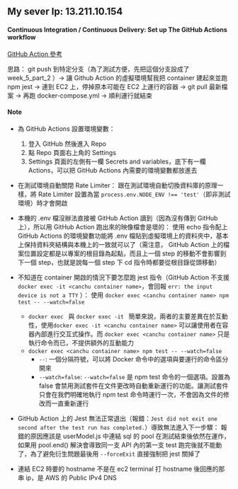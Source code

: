 ## My sever Ip: 13.211.10.154

#### Continuous Integration / Continuous Delivery: Set up The GitHub Actions workflow

[GitHub Action 參考](https://github.com/azole/cicd-test/blob/main/.github/workflows/build.yml)

思路：
git push 到特定分支（為了測試方便，先把這個分支設成了 week_5_part_2 ）-> 讓 Github Action 的虛擬環境幫我把 container 建起來並跑 npm jest -> 連到 EC2 上，停掉原本可能在 EC2 上運行的容器 -> git pull 最新檔案 -> 再跑 docker-compose.yml -> 順利運行就結束

#### Note

- 為 GitHub Actions 設置環境變數：

  1.  登入 GitHub 然後進入 Repo
  1.  點 Repo 頁面右上角的 Settings
  1.  Settings 頁面的左側有一欄 Secrets and variables，底下有一欄 Actions，可以把 GitHub Actions 內需要的環境變數都放進去

- 在測試環境自動關閉 Rate Limiter：
  跟在測試環境自動切換資料庫的原理一樣，將 Rate Limiter 設置為當 `process.env.NODE_ENV !== 'test'`（即非測試環境）時才會開啟

- 本機的 .env 檔沒辦法直接被 GitHub Action 讀到（因為沒有傳到 GitHub 上），所以用 GitHub Action 跑出來的映像檔會是壞的：
  使用 echo 指令配上 GitHub Actions 的環境變數功能將 .env 檔貼到虛擬環境上的資料夾中，基本上保持資料夾結構與本機上的一致就可以了（需注意， GitHub Action 上的檔案位置設定都是以專案的根目錄為起點，而且上一個 step 的移動不會影響到下一個 step，也就是說每一個 step 下 cd 指令時都要從根目錄從頭移動）

- 不知道在 container 開啟的情況下要怎麼跑 jest 指令（GitHub Action 不支援 `docker exec -it <canchu container name>`，會回報 `err: the input device is not a TTY` ）：
  使用 `docker exec <canchu container name> npm test -- --watch=false`

  - `docker exec ` 與 `docker exec -it `
    簡單來說，兩者的主要差異在於互動性，使用`docker exec -it <canchu container name>` 可以讓使用者在容器內部進行交互式操作。而 `docker exec <canchu container name>` 只是執行命令而已，不提供額外的互動能力
  - `docker exec <canchu container name> npm test -- --watch=false`
    - `--`: 一個分隔符號，可以將 Docker 命令中的選項與要運行的命令區分開來
    - `--watch=false`: `--watch=false` 是 npm test 命令的一個選項。設置為 false 會禁用測試套件在文件更改時自動重新運行的功能。讓測試套件只會在我們明確地執行 npm test 命令時運行一次，不會因為文件的修改而一直重新運行

- GitHub Action 上的 Jest 無法正常退出（報錯：`Jest did not exit one second after the test run has completed.`）導致無法進入下一步驟：
  報錯的原因應該是 userModel.js 中連結 sql 的 pool 在測試結束後依然在運作，如果用 pool.end() 解決會導致同一支 API 內的第一支 test 跑完後就不能動了，為了避免衍生問題最後用 `--forceExit` 直接強制把 jest 關掉了

- 連結 EC2 時要的 hostname 不是在 ec2 terminal 打 hostname 後回應的那串 ip，是 AWS 的 Public IPv4 DNS

